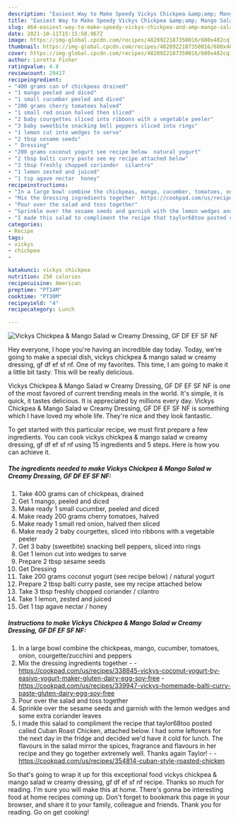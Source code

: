```yaml
---
description: "Easiest Way to Make Speedy Vickys Chickpea &amp;amp; Mango Salad w Creamy Dressing, GF DF EF SF NF"
title: "Easiest Way to Make Speedy Vickys Chickpea &amp;amp; Mango Salad w Creamy Dressing, GF DF EF SF NF"
slug: 464-easiest-way-to-make-speedy-vickys-chickpea-and-amp-mango-salad-w-creamy-dressing-gf-df-ef-sf-nf
date: 2021-10-11T15:15:58.967Z
image: https://img-global.cpcdn.com/recipes/4828922187350016/680x482cq70/vickys-chickpea-mango-salad-w-creamy-dressing-gf-df-ef-sf-nf-recipe-main-photo.jpg
thumbnail: https://img-global.cpcdn.com/recipes/4828922187350016/680x482cq70/vickys-chickpea-mango-salad-w-creamy-dressing-gf-df-ef-sf-nf-recipe-main-photo.jpg
cover: https://img-global.cpcdn.com/recipes/4828922187350016/680x482cq70/vickys-chickpea-mango-salad-w-creamy-dressing-gf-df-ef-sf-nf-recipe-main-photo.jpg
author: Loretta Fisher
ratingvalue: 4.8
reviewcount: 29417
recipeingredient:
- "400 grams can of chickpeas drained"
- "1 mango peeled and diced"
- "1 small cucumber peeled and diced"
- "200 grams cherry tomatoes halved"
- "1 small red onion halved then sliced"
- "2 baby courgettes sliced into ribbons with a vegetable peeler"
- "3 baby sweetbite snacking bell peppers sliced into rings"
- "1 lemon cut into wedges to serve"
- "2 tbsp sesame seeds"
- " Dressing"
- "200 grams coconut yogurt see recipe below  natural yogurt"
- "2 tbsp balti curry paste see my recipe attached below"
- "3 tbsp freshly chopped coriander  cilantro"
- "1 lemon zested and juiced"
- "1 tsp agave nectar  honey"
recipeinstructions:
- "In a large bowl combine the chickpeas, mango, cucumber, tomatoes, onion, courgette/zucchini and peppers"
- "Mix the dressing ingredients together  https://cookpad.com/us/recipes/338845-vickys-coconut-yogurt-by-easiyo-yogurt-maker-gluten-dairy-egg-soy-free https://cookpad.com/us/recipes/339947-vickys-homemade-balti-curry-paste-gluten-dairy-egg-soy-free"
- "Pour over the salad and toss together"
- "Sprinkle over the sesame seeds and garnish with the lemon wedges and some extra coriander leaves"
- "I made this salad to compliment the recipe that taylor68too posted called Cuban Roast Chicken, attached below. I had some leftovers for the next day in the fridge and decided we&#39;d have it cold for lunch. The flavours in the salad mirror the spices, fragrance and flavours in her recipe and they go together extremely well. Thanks again Taylor!  https://cookpad.com/us/recipes/354814-cuban-style-roasted-chicken"
categories:
- Recipe
tags:
- vickys
- chickpea
- 

katakunci: vickys chickpea  
nutrition: 258 calories
recipecuisine: American
preptime: "PT14M"
cooktime: "PT30M"
recipeyield: "4"
recipecategory: Lunch

---
```



![Vickys Chickpea &amp; Mango Salad w Creamy Dressing, GF DF EF SF NF](https://img-global.cpcdn.com/recipes/4828922187350016/680x482cq70/vickys-chickpea-mango-salad-w-creamy-dressing-gf-df-ef-sf-nf-recipe-main-photo.jpg)

Hey everyone, I hope you're having an incredible day today. Today, we're going to make a special dish, vickys chickpea &amp; mango salad w creamy dressing, gf df ef sf nf. One of my favorites. This time, I am going to make it a little bit tasty. This will be really delicious.



Vickys Chickpea &amp; Mango Salad w Creamy Dressing, GF DF EF SF NF is one of the most favored of current trending meals in the world. It's simple, it is quick, it tastes delicious. It is appreciated by millions every day. Vickys Chickpea &amp; Mango Salad w Creamy Dressing, GF DF EF SF NF is something which I have loved my whole life. They're nice and they look fantastic.


To get started with this particular recipe, we must first prepare a few ingredients. You can cook vickys chickpea &amp; mango salad w creamy dressing, gf df ef sf nf using 15 ingredients and 5 steps. Here is how you can achieve it.

<!--inarticleads1-->

##### The ingredients needed to make Vickys Chickpea &amp; Mango Salad w Creamy Dressing, GF DF EF SF NF:

1. Take 400 grams can of chickpeas, drained
1. Get 1 mango, peeled and diced
1. Make ready 1 small cucumber, peeled and diced
1. Make ready 200 grams cherry tomatoes, halved
1. Make ready 1 small red onion, halved then sliced
1. Make ready 2 baby courgettes, sliced into ribbons with a vegetable peeler
1. Get 3 baby (sweetbite) snacking bell peppers, sliced into rings
1. Get 1 lemon cut into wedges to serve
1. Prepare 2 tbsp sesame seeds
1. Get  Dressing
1. Take 200 grams coconut yogurt (see recipe below) / natural yogurt
1. Prepare 2 tbsp balti curry paste, see my recipe attached below
1. Take 3 tbsp freshly chopped coriander / cilantro
1. Take 1 lemon, zested and juiced
1. Get 1 tsp agave nectar / honey




<!--inarticleads2-->

##### Instructions to make Vickys Chickpea &amp; Mango Salad w Creamy Dressing, GF DF EF SF NF:

1. In a large bowl combine the chickpeas, mango, cucumber, tomatoes, onion, courgette/zucchini and peppers
1. Mix the dressing ingredients together -  - https://cookpad.com/us/recipes/338845-vickys-coconut-yogurt-by-easiyo-yogurt-maker-gluten-dairy-egg-soy-free - https://cookpad.com/us/recipes/339947-vickys-homemade-balti-curry-paste-gluten-dairy-egg-soy-free
1. Pour over the salad and toss together
1. Sprinkle over the sesame seeds and garnish with the lemon wedges and some extra coriander leaves
1. I made this salad to compliment the recipe that taylor68too posted called Cuban Roast Chicken, attached below. I had some leftovers for the next day in the fridge and decided we&#39;d have it cold for lunch. The flavours in the salad mirror the spices, fragrance and flavours in her recipe and they go together extremely well. Thanks again Taylor! -  - https://cookpad.com/us/recipes/354814-cuban-style-roasted-chicken




So that's going to wrap it up for this exceptional food vickys chickpea &amp; mango salad w creamy dressing, gf df ef sf nf recipe. Thanks so much for reading. I'm sure you will make this at home. There's gonna be interesting food at home recipes coming up. Don't forget to bookmark this page in your browser, and share it to your family, colleague and friends. Thank you for reading. Go on get cooking!
